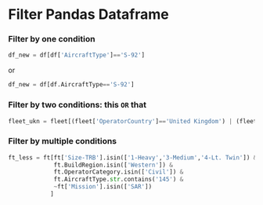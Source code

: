 # Filter Pandas Dataframe

### Filter by one condition
```python
df_new = df[df['AircraftType']=='S-92']
```
or
```python
df_new = df[df.AircraftType=='S-92']
```

### Filter by two conditions: this `OR` that
```python
fleet_ukn = fleet[(fleet['OperatorCountry']=='United Kingdom') | (fleet['OperatorCountry'] == 'Norway')]
```

### Filter by multiple conditions
```python
ft_less = ft[ft['Size-TRB'].isin(['1-Heavy','3-Medium','4-Lt. Twin']) & 
             ft.BuildRegion.isin(['Western']) & 
             ft.OperatorCategory.isin(['Civil']) & 
             ft.AircraftType.str.contains('145') & 
             ~ft['Mission'].isin(['SAR'])
            ]
```
